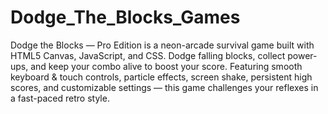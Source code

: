 # Dodge_The_Blocks_Games

Dodge the Blocks — Pro Edition is a neon-arcade survival game built with HTML5 Canvas, JavaScript, and CSS. Dodge falling blocks, collect power-ups, and keep your combo alive to boost your score. Featuring smooth keyboard & touch controls, particle effects, screen shake, persistent high scores, and customizable settings — this game challenges your reflexes in a fast-paced retro style.
